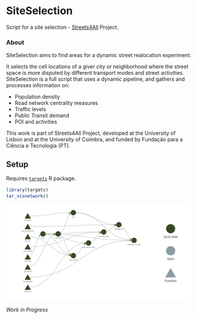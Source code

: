 SiteSelection
================

Script for a site selection - [Streets4All](https://streets4all.pt/)
Project.

### About

SiteSelection aims to find areas for a dynamic street realocation
experiment.

It selects the cell locations of a giver city or neighborhood where the
street space is more disputed by different transport modes and street
activities. SiteSelection is a full script that uses a dynamic pipeline,
and gathers and processes information on:

- Population density
- Road network centrality measures
- Traffic levels
- Public Transit demand
- POI and activities

This work is part of Streets4All Project, developed at the University of
Lisbon and at the University of Coimbra, and funded by Fundação para a
Ciência e Tecnologia (PT).

## Setup

Requires [`targets`](https://books.ropensci.org/targets/) R package.

``` r
library(targets)
tar_visnetwork()
```

<img src="Rplot.png" width="1053" />

*Work in Progress*
